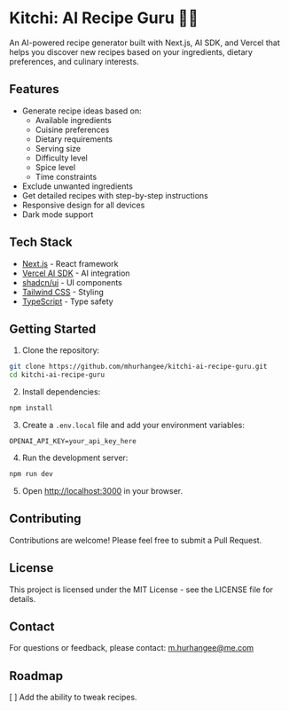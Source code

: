 # Kitchi: AI Recipe Guru 🧑‍🍳

An AI-powered recipe generator built with Next.js, AI SDK, and Vercel that helps you discover new recipes based on your ingredients, dietary preferences, and culinary interests.

## Features

- Generate recipe ideas based on:
  - Available ingredients
  - Cuisine preferences
  - Dietary requirements
  - Serving size
  - Difficulty level
  - Spice level
  - Time constraints
- Exclude unwanted ingredients
- Get detailed recipes with step-by-step instructions
- Responsive design for all devices
- Dark mode support

## Tech Stack

- [Next.js](https://nextjs.org/) - React framework
- [Vercel AI SDK](https://sdk.vercel.ai/) - AI integration
- [shadcn/ui](https://ui.shadcn.com/) - UI components
- [Tailwind CSS](https://tailwindcss.com/) - Styling
- [TypeScript](https://www.typescriptlang.org/) - Type safety

## Getting Started

1. Clone the repository:
```bash
git clone https://github.com/mhurhangee/kitchi-ai-recipe-guru.git
cd kitchi-ai-recipe-guru
```

2. Install dependencies:
```bash
npm install
```

3. Create a `.env.local` file and add your environment variables:
```
OPENAI_API_KEY=your_api_key_here
```

4. Run the development server:
```bash
npm run dev
```

5. Open [http://localhost:3000](http://localhost:3000) in your browser.

## Contributing

Contributions are welcome! Please feel free to submit a Pull Request.

## License

This project is licensed under the MIT License - see the LICENSE file for details.

## Contact

For questions or feedback, please contact: m.hurhangee@me.com

## Roadmap

[ ] Add the ability to tweak recipes.